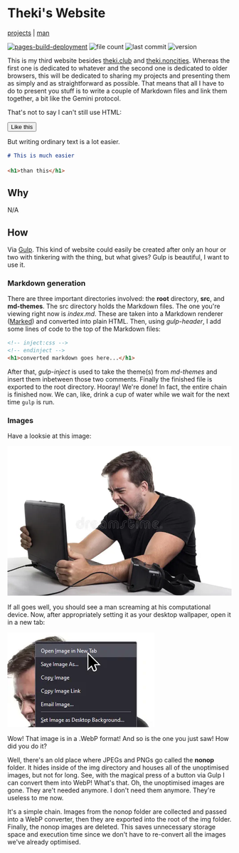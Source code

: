 # Theki's Website

[projects](./projects/index.html) | [man](./man.html)

[![pages-build-deployment](https://github.com/thekifake/thekifake.github.io/actions/workflows/pages/pages-build-deployment/badge.svg?branch=md)](https://github.com/thekifake/thekifake.github.io/actions/workflows/pages/pages-build-deployment)
![file count](https://img.shields.io/github/directory-file-count/thekifake/thekifake.github.io)
![last commit](https://img.shields.io/github/last-commit/thekifake/thekifake.github.io)
![version](https://img.shields.io/github/package-json/version/thekifake/thekifake.github.io)

This is my third website besides [theki.club](https://theki.club) and [theki.noncities](https://theki.noncities.com). Whereas the first one is dedicated to whatever and the second one is dedicated to older browsers, this will be dedicated to sharing my projects and presenting them as simply and as straightforward as possible. That means that all I have to do to present you stuff is to write a couple of Markdown files and link them together, a bit like the Gemini protocol.

That's not to say I can't still use HTML:

<button>Like this</button>

But writing ordinary text is a lot easier.

```markdown
# This is much easier

<h1>than this</h1>
```

## Why

N/A

## How

Via [Gulp](https://gulpjs.com). This kind of website could easily be created after only an hour or two with tinkering with the thing, but what gives? Gulp is beautiful, I want to use it.

### Markdown generation

There are three important directories involved: the **root** directory, **src**, and **md-themes**. The src directory holds the Markdown files. The one you're viewing right now is _index.md_. These are taken into a Markdown renderer ([Marked](https://marked.js.org)) and converted into plain HTML. Then, using _gulp-header_, I add some lines of code to the top of the Markdown files:

```html
<!-- inject:css -->
<!-- endinject -->
<h1>converted markdown goes here...</h1>
```

After that, _gulp-inject_ is used to take the theme(s) from _md-themes_ and insert them inbetween those two comments. Finally the finished file is exported to the root directory. Hooray! We're done! In fact, the entire chain is finished now. We can, like, drink a cup of water while we wait for the next time `gulp` is run.

### Images

Have a looksie at this image:

![Something went terribly wrong and you can't see the image :(](./img/pissed.webp)

If all goes well, you should see a man screaming at his computational device. Now, after appropriately setting it as your desktop wallpaper, open it in a new tab:

![Opening in a new tab](./img/pissed-open.webp)

Wow! That image is in a .WebP format! And so is the one you just saw! How did you do it?

Well, there's an old place where JPEGs and PNGs go called the **nonop** folder. It hides inside of the img directory and houses all of the unoptimised images, but not for long. See, with the magical press of a button via Gulp I can convert them into WebP! What's that. Oh, the unoptimised images are gone. They are't needed anymore. I don't need them anymore. They're useless to me now.

It's a simple chain. Images from the nonop folder are collected and passed into a WebP converter, then they are exported into the root of the img folder. Finally, the nonop images are deleted. This saves unnecessary storage space and execution time since we don't have to re-convert all the images we've already optimised.
